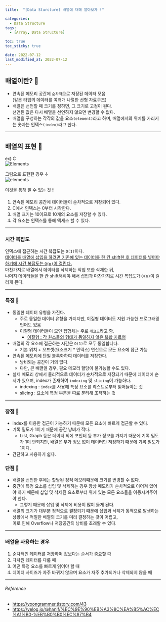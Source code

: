 ```yaml
---
title:  "[Data Sturcture] 배열에 대해 알아보자 !" 

categories:
  - Data Structure
tags:
  - [Array, Data Structure]

toc: true
toc_sticky: true

date: 2022-07-12
last_modified_at: 2022-07-12
---
```


## 배열이란? 🔎

- 연속된 메모리 공간에 `순차적`으로 저장된 데이터 모음<br>
(같은 타입의 데이터를 여러개 나열한 선형 자료구조)<br>
- 배열은 선언할 때 크기를 정하면, 그 크기로 고정이 된다.<br>
선언된 값은 다시 배열을 선언하지 않으면 변경할 수 없다.
- 배열을 구성하는 각각의 값을 요소`(element)`라고 하며, 배열에서의 위치를 가리키는 숫자는 인덱스`(index)`라고 한다.

***

## 배열의 표현 🔎

ex) C <br>
![Elements](https://user-images.githubusercontent.com/61777583/178424917-d54d2762-e4ba-4c16-9953-6fec97c5cf8d.png)

그림으로 표현한 경우 ↓ <br>
![elements](https://user-images.githubusercontent.com/61777583/178424974-f7452245-f050-4753-aca6-a2b2a4e56faa.png)


이것을 통해 알 수 있는 것 ❗️
1. 연속된 메모리 공간에 데이터들이 순차적으로 저장되어 있다.
2. C에서 인덱스는 0부터 시작한다.
3. 배열 크기는 10이므로 10개의 요소를 저장할 수 있다.
4. 각 요소는 인덱스를 통해 액세스 할 수 있다.

***

### 시간 복잡도 

인덱스에 접근하는 시간 복잡도는 `O(1)`이다. <br>
<u>데이터를 배열에 삽입을 하려면 기존에 있는 데이터를 한 칸 shift한 후 데이터를 넣어야 하기에 시간 복잡도는 `O(n)`이 걸린다.</u> <br>
마찬가지로 배열에서 데이터를 삭제하는 작업 또한 삭제한 뒤,<br> 나머지 데이터들을 한 칸 shift해줘야 해서 삽입과 마찬가지로 시간 복잡도가 `O(n)`이 걸리게 된다.

***

### 특징 🔎
- 동일한 데이터 유형을 가진다.
    - 주로 동일한 데이터 유형을 가지지만, 이질형 데이터도 지원 가능한 프로그래밍 언어도 있음
    - 이질형 데이터들이 모인 집합체는 주로 `레코드`라고 함.
		- <u>이질형 : 각 원소들의 형태가 동일하지 않은 복합 자료형</u>
- 배열의 각 요소에 접근하는 시간은 `O(1)`로 모두 동일합니다.
    - 기본 위치 + 오프셋(요소크기 * 인덱스) 연산으로 모든 요소에 접근 가능
- 연속된 메모리에 단일 블록화하여 데이터를 저장한다.
    - 낭비되는 공간이 거의 없다.
    - 다만, 큰 배열일 경우, 필요 메모리 할당이 불가능할 수도 있다.
- 실제 메모리 상에서 물리적으로 데이터가 순차적으로 저장되기 때문에 데이터에 순서가 있으며, index가 존재하여 `indexing` 및 `slicing`이 가능하다.
    - indexing : `index`를 사용해 특정 요소를 리스트로부터 읽어들이는 것
    - slicing : 요소에 특정 부분을 따로 분리해 조작하는 것

***

### 장점 🔎
- index를 이용한 접근이 가능하기 때문에 모든 요소에 빠르게 접근할 수 있다.
- 기록 밀도가 1이기 때문에 공간 낭비가 적다.
    - List, Graph 등은 데이터 외에 포인터 등 부가 정보를 가지기 때문에 기록 밀도가 1이 안되지만, 배열은 부가 정보 없이 데이터만 저장하기 때문에 기록 밀도가 1이다.
- 간단하고 사용하기 쉽다.

### 단점 🔎
- 배열을 선언한 후에는 할당된 정적 메모리때문에 크기를 변경할 수 없다.
- 중간에 특정 요소를 삽입 및 삭제하는 경우 항상 메모리가 순차적으로 이어져 있어야 하기 때문에 삽입 및 삭제된 요소로부터 위에 있는 모든 요소들을 이동시켜주어야 한다. 
    - 그렇기 때문에 삽입 및 삭제에 비용이 많이 들게 된다.
- 배열의 크기가 대부분 정적으로 결정되기 때문에 삽입과 삭제가 동적으로 발생하는 상황에서 적절한 배열의 크기를 미리 결정하는 것이 어렵고,<br> 이로 인해 Overflow나 저장공간의 낭비를 초래할 수 있다.

***

### 배열을 사용하는 경우
1. 순차적인 데이터를 저장하며 값보다는 순서가 중요할 때
2. 다차원 데이터를 다룰 때
3. 어떤 특정 요소를 빠르게 읽어야 할 때
4. 데이터 사이즈가 자주 바뀌지 않으며 요소가 자주 추가되거나 삭제되지 않을 때

***

###### Reference
- https://yoongrammer.tistory.com/43
- https://velog.io/@hanif/%EC%9E%90%EB%A3%8C%EA%B5%AC%EC%A1%B0-%EB%B0%B0%EC%97%B4